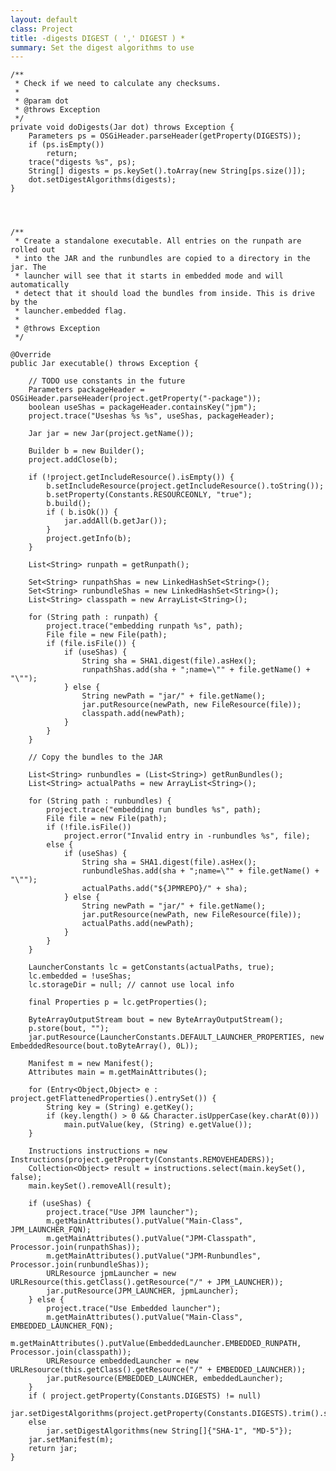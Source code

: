 ```yaml
---
layout: default
class: Project
title: -digests DIGEST ( ',' DIGEST ) * 
summary: Set the digest algorithms to use
---
```


	/**
	 * Check if we need to calculate any checksums.
	 *
	 * @param dot
	 * @throws Exception
	 */
	private void doDigests(Jar dot) throws Exception {
		Parameters ps = OSGiHeader.parseHeader(getProperty(DIGESTS));
		if (ps.isEmpty())
			return;
		trace("digests %s", ps);
		String[] digests = ps.keySet().toArray(new String[ps.size()]);
		dot.setDigestAlgorithms(digests);
	}




	/**
	 * Create a standalone executable. All entries on the runpath are rolled out
	 * into the JAR and the runbundles are copied to a directory in the jar. The
	 * launcher will see that it starts in embedded mode and will automatically
	 * detect that it should load the bundles from inside. This is drive by the
	 * launcher.embedded flag.
	 * 
	 * @throws Exception
	 */

	@Override
	public Jar executable() throws Exception {
		
		// TODO use constants in the future
		Parameters packageHeader = OSGiHeader.parseHeader(project.getProperty("-package"));
		boolean useShas = packageHeader.containsKey("jpm");
		project.trace("Useshas %s %s", useShas, packageHeader);

		Jar jar = new Jar(project.getName());
		
		Builder b = new Builder();
		project.addClose(b);
		
		if (!project.getIncludeResource().isEmpty()) {
			b.setIncludeResource(project.getIncludeResource().toString());
			b.setProperty(Constants.RESOURCEONLY, "true");
			b.build();
			if ( b.isOk()) {
				jar.addAll(b.getJar());
			}
			project.getInfo(b);
		}
		
		List<String> runpath = getRunpath();

		Set<String> runpathShas = new LinkedHashSet<String>();
		Set<String> runbundleShas = new LinkedHashSet<String>();
		List<String> classpath = new ArrayList<String>();

		for (String path : runpath) {
			project.trace("embedding runpath %s", path);
			File file = new File(path);
			if (file.isFile()) {
				if (useShas) {
					String sha = SHA1.digest(file).asHex();
					runpathShas.add(sha + ";name=\"" + file.getName() + "\"");
				} else {
					String newPath = "jar/" + file.getName();
					jar.putResource(newPath, new FileResource(file));
					classpath.add(newPath);
				}
			}
		}

		// Copy the bundles to the JAR

		List<String> runbundles = (List<String>) getRunBundles();
		List<String> actualPaths = new ArrayList<String>();

		for (String path : runbundles) {
			project.trace("embedding run bundles %s", path);
			File file = new File(path);
			if (!file.isFile())
				project.error("Invalid entry in -runbundles %s", file);
			else {
				if (useShas) {
					String sha = SHA1.digest(file).asHex();
					runbundleShas.add(sha + ";name=\"" + file.getName() + "\"");
					actualPaths.add("${JPMREPO}/" + sha);
				} else {
					String newPath = "jar/" + file.getName();
					jar.putResource(newPath, new FileResource(file));
					actualPaths.add(newPath);
				}
			}
		}

		LauncherConstants lc = getConstants(actualPaths, true);
		lc.embedded = !useShas;
		lc.storageDir = null; // cannot use local info

		final Properties p = lc.getProperties();

		ByteArrayOutputStream bout = new ByteArrayOutputStream();
		p.store(bout, "");
		jar.putResource(LauncherConstants.DEFAULT_LAUNCHER_PROPERTIES, new EmbeddedResource(bout.toByteArray(), 0L));

		Manifest m = new Manifest();
		Attributes main = m.getMainAttributes();

		for (Entry<Object,Object> e : project.getFlattenedProperties().entrySet()) {
			String key = (String) e.getKey();
			if (key.length() > 0 && Character.isUpperCase(key.charAt(0)))
				main.putValue(key, (String) e.getValue());
		}

		Instructions instructions = new Instructions(project.getProperty(Constants.REMOVEHEADERS));
		Collection<Object> result = instructions.select(main.keySet(), false);
		main.keySet().removeAll(result);

		if (useShas) {
			project.trace("Use JPM launcher");
			m.getMainAttributes().putValue("Main-Class", JPM_LAUNCHER_FQN);
			m.getMainAttributes().putValue("JPM-Classpath", Processor.join(runpathShas));
			m.getMainAttributes().putValue("JPM-Runbundles", Processor.join(runbundleShas));
			URLResource jpmLauncher = new URLResource(this.getClass().getResource("/" + JPM_LAUNCHER));
			jar.putResource(JPM_LAUNCHER, jpmLauncher);
		} else {
			project.trace("Use Embedded launcher");
			m.getMainAttributes().putValue("Main-Class", EMBEDDED_LAUNCHER_FQN);
			m.getMainAttributes().putValue(EmbeddedLauncher.EMBEDDED_RUNPATH, Processor.join(classpath));
			URLResource embeddedLauncher = new URLResource(this.getClass().getResource("/" + EMBEDDED_LAUNCHER));
			jar.putResource(EMBEDDED_LAUNCHER, embeddedLauncher);
		}
		if ( project.getProperty(Constants.DIGESTS) != null)
			jar.setDigestAlgorithms(project.getProperty(Constants.DIGESTS).trim().split("\\s*,\\s*"));
		else
			jar.setDigestAlgorithms(new String[]{"SHA-1", "MD-5"});
		jar.setManifest(m);
		return jar;
	}

